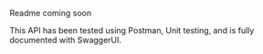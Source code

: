 Readme coming soon

This API has been tested using Postman, Unit testing, and is fully documented with SwaggerUI. 
